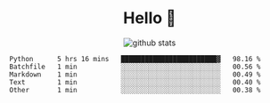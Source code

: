 <h1 align="center">Hello 👋 </h3>

<p align="center">
  <img src="https://github-readme-stats.vercel.app/api?username=syeehyn&hide=stars,prs,issues,contribs&count_private=true&hide_title=true" alt="github stats" />
</p>

<!--START_SECTION:waka-->
```text
Python      5 hrs 16 mins   ████████████████████████▓   98.16 % 
Batchfile   1 min           ░░░░░░░░░░░░░░░░░░░░░░░░░   00.56 % 
Markdown    1 min           ░░░░░░░░░░░░░░░░░░░░░░░░░   00.49 % 
Text        1 min           ░░░░░░░░░░░░░░░░░░░░░░░░░   00.40 % 
Other       1 min           ░░░░░░░░░░░░░░░░░░░░░░░░░   00.38 % 
```
<!--END_SECTION:waka-->
